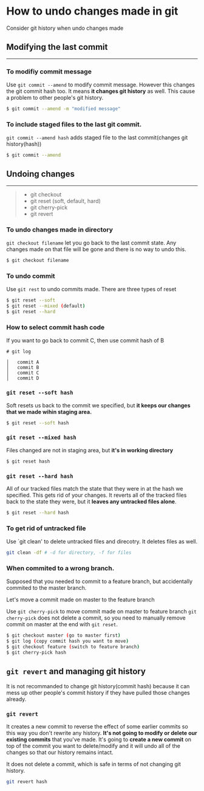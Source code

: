 # How to undo changes made in git

Consider git history when undo changes made


## Modifying the last commit
***
### To modifiy commit message
Use `git commit --amend` to modify commit message. However this changes the git commit hash too. It means **it changes git history** as well. This cause a problem to other people's git history. 
 ```bash
 $ git commit --amend -m "modified message"
 ```

### To include staged files to the last git commit.
`git commit --amend hash` adds staged file to the last commit(changes git history(hash))
 ```bash
 $ git commit --amend 
 ```


## Undoing changes
***
> * git checkout
> * git reset (soft, default, hard)
> * git cherry-pick
> * git revert


### To undo changes made in directory
`git checkout filename` let you go back to the last commit state. 
Any changes made on that file will be gone and there is no way to undo this. 
 ```bash
 $ git checkout filename
 ```


### To undo commit
Use `git rest` to undo commits made. There are three types of reset
 ``` bash
 $ git reset --soft 
 $ git reset --mixed (default)
 $ git reset --hard 
 ```
### How to select commit hash code
If you want to go back to commit C, then use commit hash of B

 ```
 # git log
 
 │   commit A
 │   commit B
 │   commit C
 │   commit D
 ```

### `git reset --soft hash`
Soft resets us back to the commit we specified, but **it keeps our changes that we made wihin staging area.** 
 ```bash
 $ git reset --soft hash
 ```

### `git reset --mixed hash`
Files changed are not in staging area, but **it's in working directory**
 ```bash
 $ git reset hash
 ```

### `git reset --hard hash`
All of our tracked files match the state that they were in at the hash we specified. This gets rid of your changes.
It reverts all of the tracked files back to the state they were, but it **leaves any untracked files alone**.
 ```bash
 $ git reset --hard hash
 ```

### To get rid of untracked file
Use `git clean' to delete untracked files and direcotry. It deletes files as well. 
 ``` bash
 git clean -df # -d for directory, -f for files
 ```


### When commited to a wrong branch.
Supposed that you needed to commit to a feature branch, but accidentally commited to the master branch.

Let's move a commit made on master to the feature branch

Use `git cherry-pick` to move commit made on master to feature branch
`git cherry-pick` does not delete a commit, so you need to manually remove commit on master at the end with `git reset`.
 ```bash
 $ git checkout master (go to master first)
 $ git log (copy commit hash you want to move)
 $ git checkout feature (switch to feature branch)
 $ git cherry-pick hash
 ```


## `git revert` and managing git history
It is not recommanded to change git history(commit hash) because it can mess up other people's commit history if they have pulled those changes already. 

### `git revert`

It creates a new commit to reverse the effect of some earlier commits so this way you don't rewrite any history. **It's not going to modify or delete our existing commits** that you've made. It's going to **create a new commit** on top of the commit you want to delete/modify and it will undo all of the changes so that our history remains intact.

It does not delete a commit, which is safe in terms of not changing git history.

 ``` bash
 git revert hash
 ```
